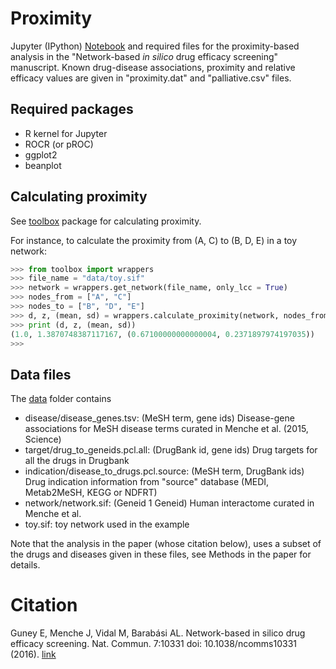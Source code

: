 
# Proximity

Jupyter (IPython) [Notebook](proximity.ipynb) and required files for the proximity-based analysis in the "Network-based *in silico* drug efficacy screening" manuscript.
Known drug-disease associations, proximity and relative efficacy values are given in "proximity.dat" and "palliative.csv" files.

## Required packages

- R kernel for Jupyter
- ROCR (or pROC) 
- ggplot2
- beanplot

## Calculating proximity

See [toolbox](https://github.com/emreg00/toolbox) package for calculating proximity.

For instance, to calculate the proximity from (A, C) to (B, D, E) in a toy network:

```python
>>> from toolbox import wrappers
>>> file_name = "data/toy.sif"
>>> network = wrappers.get_network(file_name, only_lcc = True)
>>> nodes_from = ["A", "C"]
>>> nodes_to = ["B", "D", "E"]
>>> d, z, (mean, sd) = wrappers.calculate_proximity(network, nodes_from, nodes_to, min_bin_size = 2, seed=452456)
>>> print (d, z, (mean, sd))
(1.0, 1.3870748387117167, (0.67100000000000004, 0.2371897974197035))
>>>
```

## Data files

The [data](https://github.com/emreg00/proximity/tree/master/data) folder contains 

- disease/disease_genes.tsv: (MeSH term, gene ids) Disease-gene associations for MeSH disease terms curated in Menche et al. (2015, Science)
- target/drug_to_geneids.pcl.all: (DrugBank id, gene ids) Drug targets for all the drugs in Drugbank 
- indication/disease_to_drugs.pcl.source: (MeSH term, DrugBank ids) Drug indication information from "source" database (MEDI, Metab2MeSH, KEGG or NDFRT)
- network/network.sif: (Geneid 1 Geneid) Human interactome curated in Menche et al. 
- toy.sif: toy network used in the example

Note that the analysis in the paper (whose citation below), uses a subset of the drugs and diseases given in these files, see Methods in the paper for details.

# Citation

Guney E, Menche J, Vidal M, Barab&aacute;si AL. Network-based in silico drug efficacy screening. Nat. Commun. 7:10331 doi: 10.1038/ncomms10331 (2016). [link](http://www.nature.com/ncomms/2016/160201/ncomms10331/full/ncomms10331.html)

